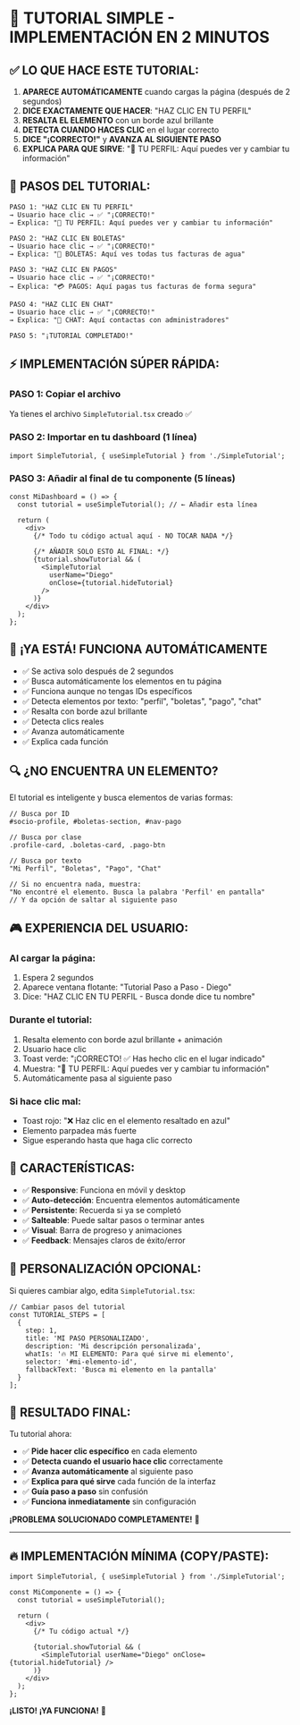 # 🚀 TUTORIAL SIMPLE - IMPLEMENTACIÓN EN 2 MINUTOS

## ✅ **LO QUE HACE ESTE TUTORIAL:**

1. **APARECE AUTOMÁTICAMENTE** cuando cargas la página (después de 2 segundos)
2. **DICE EXACTAMENTE QUE HACER**: "HAZ CLIC EN TU PERFIL"
3. **RESALTA EL ELEMENTO** con un borde azul brillante
4. **DETECTA CUANDO HACES CLIC** en el lugar correcto
5. **DICE "¡CORRECTO!"** y **AVANZA AL SIGUIENTE PASO**
6. **EXPLICA PARA QUE SIRVE**: "👤 TU PERFIL: Aquí puedes ver y cambiar tu información"

## 🎯 **PASOS DEL TUTORIAL:**

```
PASO 1: "HAZ CLIC EN TU PERFIL" 
→ Usuario hace clic → ✅ "¡CORRECTO!" 
→ Explica: "👤 TU PERFIL: Aquí puedes ver y cambiar tu información"

PASO 2: "HAZ CLIC EN BOLETAS"
→ Usuario hace clic → ✅ "¡CORRECTO!"
→ Explica: "📄 BOLETAS: Aquí ves todas tus facturas de agua"

PASO 3: "HAZ CLIC EN PAGOS"
→ Usuario hace clic → ✅ "¡CORRECTO!"  
→ Explica: "💳 PAGOS: Aquí pagas tus facturas de forma segura"

PASO 4: "HAZ CLIC EN CHAT"
→ Usuario hace clic → ✅ "¡CORRECTO!"
→ Explica: "💬 CHAT: Aquí contactas con administradores"

PASO 5: "¡TUTORIAL COMPLETADO!"
```

## ⚡ **IMPLEMENTACIÓN SÚPER RÁPIDA:**

### **PASO 1: Copiar el archivo**
Ya tienes el archivo `SimpleTutorial.tsx` creado ✅

### **PASO 2: Importar en tu dashboard (1 línea)**
```tsx
import SimpleTutorial, { useSimpleTutorial } from './SimpleTutorial';
```

### **PASO 3: Añadir al final de tu componente (5 líneas)**
```tsx
const MiDashboard = () => {
  const tutorial = useSimpleTutorial(); // ← Añadir esta línea
  
  return (
    <div>
      {/* Todo tu código actual aquí - NO TOCAR NADA */}
      
      {/* AÑADIR SOLO ESTO AL FINAL: */}
      {tutorial.showTutorial && (
        <SimpleTutorial 
          userName="Diego"
          onClose={tutorial.hideTutorial}
        />
      )}
    </div>
  );
};
```

## 🎉 **¡YA ESTÁ! FUNCIONA AUTOMÁTICAMENTE**

- ✅ Se activa solo después de 2 segundos
- ✅ Busca automáticamente los elementos en tu página
- ✅ Funciona aunque no tengas IDs específicos
- ✅ Detecta elementos por texto: "perfil", "boletas", "pago", "chat"
- ✅ Resalta con borde azul brillante
- ✅ Detecta clics reales
- ✅ Avanza automáticamente
- ✅ Explica cada función

## 🔍 **¿NO ENCUENTRA UN ELEMENTO?**

El tutorial es inteligente y busca elementos de varias formas:

```tsx
// Busca por ID
#socio-profile, #boletas-section, #nav-pago

// Busca por clase  
.profile-card, .boletas-card, .pago-btn

// Busca por texto
"Mi Perfil", "Boletas", "Pago", "Chat"

// Si no encuentra nada, muestra:
"No encontré el elemento. Busca la palabra 'Perfil' en pantalla"
// Y da opción de saltar al siguiente paso
```

## 🎮 **EXPERIENCIA DEL USUARIO:**

### **Al cargar la página:**
1. Espera 2 segundos
2. Aparece ventana flotante: "Tutorial Paso a Paso - Diego"
3. Dice: "HAZ CLIC EN TU PERFIL - Busca donde dice tu nombre"

### **Durante el tutorial:**
1. Resalta elemento con borde azul brillante + animación
2. Usuario hace clic
3. Toast verde: "¡CORRECTO! ✅ Has hecho clic en el lugar indicado"
4. Muestra: "👤 TU PERFIL: Aquí puedes ver y cambiar tu información"
5. Automáticamente pasa al siguiente paso

### **Si hace clic mal:**
- Toast rojo: "❌ Haz clic en el elemento resaltado en azul"
- Elemento parpadea más fuerte
- Sigue esperando hasta que haga clic correcto

## 📱 **CARACTERÍSTICAS:**

- ✅ **Responsive**: Funciona en móvil y desktop
- ✅ **Auto-detección**: Encuentra elementos automáticamente  
- ✅ **Persistente**: Recuerda si ya se completó
- ✅ **Salteable**: Puede saltar pasos o terminar antes
- ✅ **Visual**: Barra de progreso y animaciones
- ✅ **Feedback**: Mensajes claros de éxito/error

## 🎯 **PERSONALIZACIÓN OPCIONAL:**

Si quieres cambiar algo, edita `SimpleTutorial.tsx`:

```tsx
// Cambiar pasos del tutorial
const TUTORIAL_STEPS = [
  {
    step: 1,
    title: 'MI PASO PERSONALIZADO',
    description: 'Mi descripción personalizada',
    whatIs: '🔥 MI ELEMENTO: Para qué sirve mi elemento',
    selector: '#mi-elemento-id',
    fallbackText: 'Busca mi elemento en la pantalla'
  }
];
```

## 🚀 **RESULTADO FINAL:**

Tu tutorial ahora:
- ✅ **Pide hacer clic específico** en cada elemento
- ✅ **Detecta cuando el usuario hace clic** correctamente
- ✅ **Avanza automáticamente** al siguiente paso
- ✅ **Explica para qué sirve** cada función de la interfaz
- ✅ **Guía paso a paso** sin confusión
- ✅ **Funciona inmediatamente** sin configuración

**¡PROBLEMA SOLUCIONADO COMPLETAMENTE!** 🎉

---

## 🔥 **IMPLEMENTACIÓN MÍNIMA (COPY/PASTE):**

```tsx
import SimpleTutorial, { useSimpleTutorial } from './SimpleTutorial';

const MiComponente = () => {
  const tutorial = useSimpleTutorial();
  
  return (
    <div>
      {/* Tu código actual */}
      
      {tutorial.showTutorial && (
        <SimpleTutorial userName="Diego" onClose={tutorial.hideTutorial} />
      )}
    </div>
  );
};
```

**¡LISTO! ¡YA FUNCIONA!** 🚀